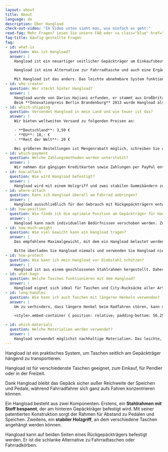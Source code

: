 ```yaml
---
layout: about
title: About
language: de
description: Über Hangload
check-out-video: "Im Video unten sieht man, wie einfach es geht:"
read-faq: Mehr Fragen? Lesen Sie unsere FAQ oder <a class="blue" href="../contact">kontaktieren Sie uns!</a>
faq-title: Häufig gestellte Fragen
faq:
- id: what-is
  question: Was ist Hangload?
  answer: |
    Hangload ist ein neuartiger seitlicher Gepäckträger um Einkaufsbeutel, Rucksäcke und andere Taschen verschiedener Größe mit dem Fahrrad zu transportieren.

    Hangload ist eine Alternative zur Fahrradtasche und auch eine Ergänzung dazu. Fahrradkörbe und Taschen sind nützlich, geben jedoch Form und Größe des Gepäcks vor und sind für größere oder sperrige Einkäufe oft zu unflexibel.

    Mit Hangload ist das anders. Das leichte abnehmbare System funktioniert mit Taschen jeder Art---oder sogar [Kästen](https://www.youtube.com/watch?v=kPxS3nGMboY)---bis zu einem Gewicht von 15 kg pro Seite. Dank Hangload wird jede Tasche zur Fahrradtasche!
- id: who-creator
  question: Wer steckt hinter Hangload?
  answer: |
    Hangload wurde von Darius Hajiani erfunden, er stammt aus Großbritannien und lebt seit 2002 in Berlin. Hier kam ihm die Idee zu Hangload nach einem Großeinkauf. Er fragte sich, warum es keinen einfachen Weg gibt, um auch größere Einkäufe flexibel per Fahrrad transportieren zu können. Nach intensiver Recherche und vielen Prototypen und Versuchen erfand er das Hangload-System. 
    Beim **Innovationpreis Berlin Brandenburg** 2013 wurde Hangload als einer von drei Finalisten ausgezeichnet und konnte erstes Interesse von Kunden, Medien und Partnern generieren.  Daraufhin wurde Hangload als Aussteller auf die VeloBerlin 2014 eingeladen, wo weitere Partnerschaften mit Fahrradläden geschlossen wurden.
- id: which-shipping
  question: Versendet Hangload in mein Land und wie teuer ist das?
  answer: |
    Wir bieten weltweiten Versand zu folgenden Preisen an:

    - **Deutschland**: 3,50 €
    - **EU**: 10,- €
    - **Rest der Welt**: 20 €

    Bei größeren Bestellungen ist Mengenrabatt möglich, schreiben Sie uns einfach eine Nachricht an [info@hangload.com](mailto:info@hangload.com).
- id: which-payment
  question: Welche Zahlungsmethoden werden unterstützt?
  answer: |
    Wir nehmen die gängigen Kreditkarten sowie Zahlungen per PayPal entgegen. Auch Vorauskasse per Banküberweisung ist möglich. Stellen Sie eine Anfrage im [Shop](../shop/order-form) und wir lassen Ihnen die Bankverbindung und Details zukommen.
- id: how-attach
  question: Wie wird Hangload befestigt?
  answer: |
    Hangload wird mit einem Holzgriff und zwei stabilen Gummibändern zur Befestigung geliefert. Ihn am Fahrrad zu befestigen dauert weniger als eine Minute. Man braucht weder Werkzeug noch technische Kenntnisse dafür. Eine ausführliche gedruckte Anleitung wird mitgeliefert (hier als PDF). In dem Video [oben](#instructions-video) und in diesem <a href="/imgs/pdf/instructions-de.pdf" target="_blank">PDF</a> sieht man, wie Hangload installiert wird.
- id: where-attach
  question: Kann ich Hangload überall am Fahrrad anbringen?
  answer: |
    Hangload ausschließlich für den Gebrauch mit Rückgepäckträgern entworfen. Bitte nutzen Sie ihn nicht an Frontgepäckträgern oder Sattelgepäckträgern.
- id: how-position
  question: Wie finde ich die optimale Position am Gepäckträger für Hangload?
  answer: |
    Hangload kann nach individuellen Bedürfnissen verschoben werden. Zum Beispiel bevorzugen größere Menschen es, den Hangload weiter nach hinten zu schieben, damit er nicht mit den Füßen in Kontakt gerät.
- id: how-much-weight
  question: Wie viel Gewicht kann ein Hangload tragen?
  answer: |
    Das empfohlene Maximalgewicht, mit dem ein Hangload belastet werden kann beträgt 15kg. Wenn Sie zwei Hangloads verwenden, erhöht sich die Maximalladung auf 30 kg.

    Bitte überladen Sie Hangload niemals und verwenden Sie Hangload nie in beschädigten Zustand.  Vergewissern Sie sich vor jeder Fahrt, dass sowohl Hangload als auch die angebrachte Tasche fest und sicher angebracht sind.
- id: how-protect
  question: Wie kann ich mein Hangload vor Diebstahl schützen?
  answer: |
    Hangload ist aus einem geschlossenen Stahlrahmen hergestellt. Daher lässt er sich leicht mittels Fahrradschloss sichern, das einfach beim Anschließen des Rads durch den Hangload gesteckt wird.
- id: what-bags
  question: Welche Taschen funktionieren mit dem Hangload?
  answer: |
    Hangload eignet sich ideal für Taschen und City-Rucksäcke aller Art und Größe. Es funktioniert am besten mit Taschen mit Henkeln einer maximalen Länge von 17 cm.
- id: long-handles
  question: Wie kann ich auch Taschen mit längeren Henkeln verwenden?
  answer: |
    Um zu verhindern, dass längere Henkel beim Radfahren stören, kann man diese einmal um den Gepäckträger wickeln und dann mit dem Hangload verwenden. Wie das geht, wird in diesem Video erklärt:

    <style>.embed-container { position: relative; padding-bottom: 56.25%; height: 0; overflow: hidden; max-width: 100%; } .embed-container iframe, .embed-container object, .embed-container embed { position: absolute; top: 0; left: 0; width: 100%; height: 100%; }</style><div class='embed-container'><iframe src='https://player.vimeo.com/video/108349418' frameborder='0' webkitAllowFullScreen mozallowfullscreen allowFullScreen></iframe></div>

- id: which-materials
  question: Welche Materialien werden verwendet?
  answer: |
    Hangload verwendet möglichst nachhaltige Materialien. Das leichte, einfache Design spart Rohstoffe und Energie bei der Herstellung.
---
```



Hangload ist ein praktisches System, um Taschen seitlich am Gepäckträger hängend zu transportieren.

Hangload ist für verschiedenste Taschen geeignet, zum Einkauf, für Pendler oder in der Freizeit.

Dank Hangload bleibt das Gepäck sicher außer Reichweite der Speichen und Pedale, während Fahrradfahrer sich ganz aufs Fahren konzentrieren können.

Ein Hangload besteht aus zwei Komponenten. Erstens, ein **Stahlrahmen mit Stoff bespannt**, der am hinteren Gepäckträger befestigt wird. Mit seiner patentierten Konstruktion sorgt der Rahmen für Abstand zu Pedalen und Speichen.
Zweitens, ein **stabiler Holzgriff**, an dem verschiedene Taschen angehängt werden können.
 
Hangload kann auf beiden Seiten eines Rückgepäckträgers befestigt werden. Er ist die schlanke Alternative zu Fahrradtaschen oder Fahrradkörben.  

